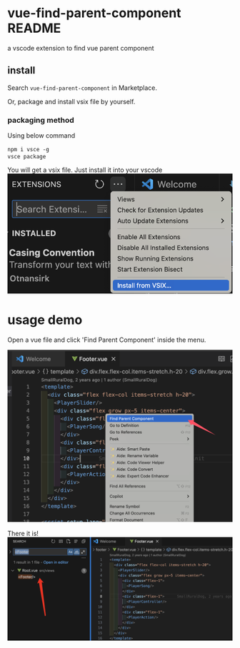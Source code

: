 # vue-find-parent-component README

a vscode extension to find vue parent component


## install
Search `vue-find-parent-component` in Marketplace.

Or, package and install vsix file by yourself.

### packaging method
Using below command

```
npm i vsce -g
vsce package
```
You will get a vsix file. Just install it into your vscode
![alt text](images/installByVSIX.png)

# usage demo
Open a vue file and click 'Find Parent Component' inside the menu.

![alt text](images/menuPic.png)

There it is!
![alt text](images/outcome.png)